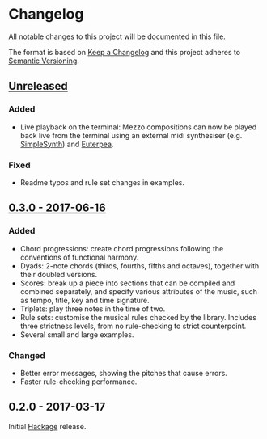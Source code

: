 # Changelog
All notable changes to this project will be documented in this file.

The format is based on [Keep a Changelog](http://keepachangelog.com/)
and this project adheres to [Semantic Versioning](http://semver.org/).

## [Unreleased](https://github.com/DimaSamoz/mezzo/compare/v0.3.0...HEAD)
### Added
- Live playback on the terminal: Mezzo compositions can now be played back live from the terminal using an external midi synthesiser (e.g. [SimpleSynth](http://notahat.com/simplesynth/)) and [Euterpea](http://www.euterpea.com/).

### Fixed
- Readme typos and rule set changes in examples.

## [0.3.0 - 2017-06-16](https://github.com/DimaSamoz/mezzo/releases/tag/v0.3.0)
### Added
- Chord progressions: create chord progressions following the conventions of functional harmony.
- Dyads: 2-note chords (thirds, fourths, fifths and octaves), together with their doubled versions.
- Scores: break up a piece into sections that can be compiled and combined separately, and specify various attributes of the music, such as tempo, title, key and time signature.
- Triplets: play three notes in the time of two.
- Rule sets: customise the musical rules checked by the library. Includes three strictness levels, from no rule-checking to strict counterpoint.
- Several small and large examples.

### Changed
- Better error messages, showing the pitches that cause errors.
- Faster rule-checking performance.

## 0.2.0 - 2017-03-17
Initial [Hackage](https://hackage.haskell.org/package/mezzo) release.
